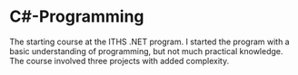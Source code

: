 # C#-Programming
The starting course at the ITHS .NET program.
I started the program with a basic understanding of programming, but not much practical knowledge. The course involved three projects with added complexity.
